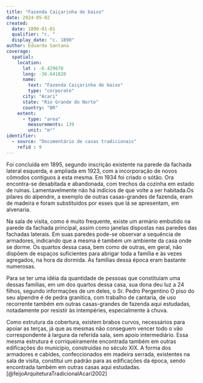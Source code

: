 ```yaml
---
title: "Fazenda Caiçarinha de baixo"
date: 2024-05-02
created:
  date: 1890-01-01
  qualifier: "c. "
  display_date: "c. 1890"
author: Eduarda Santana
coverage:
  spatial:
    location:
      lat : -6.429678
      long: -36.641820
      name: 
        text: "Fazenda Caiçarinha de baixo"
        type: "corporate"
      city: "Acari"
      state: "Rio Grande do Norte"
      country: "BR"
    extent:
      - type: "area"
        measurements: 139
        unit: "m²"
identifier:
  - source: "Documentário de casas tradicionais"
    refid : 9
---
```


Foi concluída em 1895, segundo inscrição existente na parede da fachada lateral esquerda, e ampliada em 1923, com a incorporação de novos cômodos contíguos à esta mesma. Em 1934 foi criado o sótão. Ora encontra-se desabitada e abandonada, com trechos da cozinha em estado de ruínas. Lamentavelmente não há indícios de que volte a ser habitada.Os pilares do alpendre, a exemplo de outras casas-grandes de fazenda, eram de madeira e foram substituídos por esses que lá se apresentam, em alvenaria.

Na sala de visita, como é muito frequente, existe um armário embutido na parede da fachada principal, assim como janelas dispostas nas paredes das fachadas laterais. Em suas paredes pode-se observar a sequência de armadores, indicando que a mesma é também um ambiente da casa onde se dorme. Os quartos dessa casa, bem como de outras, em geral, não dispõem de espaços suficientes para abrigar toda a família e às vezes agregados, na hora da dormida. As famílias dessa época eram bastante numerosas.

Para se ter uma idéia da quantidade de pessoas que constituíam uma dessas famílias, em um dos quartos dessa casa, sua dona deu luz a 24 filhos, segundo informações de um deles, o Sr. Pedro Pergentino O piso do seu alpendre é de pedra granítica, com trabalho de cantaria, de uso recorrente também em outras casas-grandes de fazenda aqui estudadas, notadamente por resistir às intempéries, especialmente à chuva.

Como estrutura da cobertura, existem brabos curvos, necessários para apoiar as terças, já que as mesmas não conseguem vencer todo o vão correspondente à largura da referida sala, sem apoio intermediário. Essa mesma estrutura é corriqueiramente encontrada também em outras edificações do município, construídas no século XIX. A forma dos armadores e cabides, confeccionados em madeira serrada, existentes na sala de visita, constitui um padrão para as edificações da época, sendo encontrada também em outras casas aqui estudadas. [@feijoArquiteturaTradicionalAcari2002]

